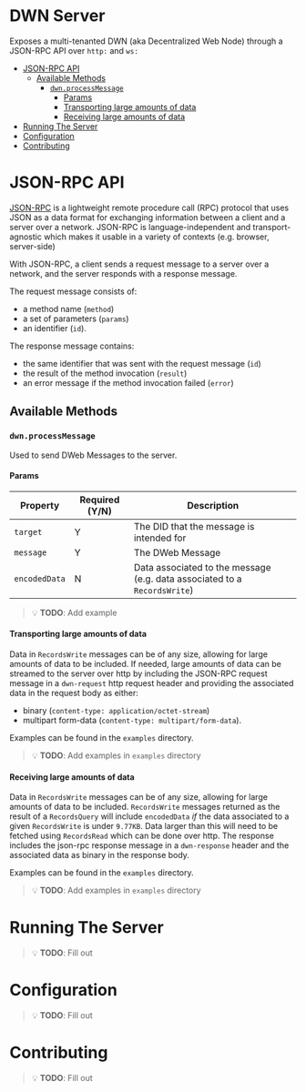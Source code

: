 # DWN Server <!-- omit in toc -->

Exposes a multi-tenanted DWN (aka Decentralized Web Node) through a JSON-RPC API over `http:` and `ws:`

- [JSON-RPC API](#json-rpc-api)
  - [Available Methods](#available-methods)
    - [`dwn.processMessage`](#dwnprocessmessage)
      - [Params](#params)
      - [Transporting large amounts of data](#transporting-large-amounts-of-data)
      - [Receiving large amounts of data](#receiving-large-amounts-of-data)
- [Running The Server](#running-the-server)
- [Configuration](#configuration)
- [Contributing](#contributing)


# JSON-RPC API

[JSON-RPC](https://www.jsonrpc.org/specification) is a lightweight remote procedure call (RPC) protocol that uses JSON as a data format for exchanging information between a client and a server over a network. JSON-RPC is language-independent and transport-agnostic which makes it usable in a variety of contexts (e.g. browser, server-side)

With JSON-RPC, a client sends a request message to a server over a network, and the server responds with a response message. 

The request message consists of: 
* a method name (`method`)
* a set of parameters (`params`)
* an identifier (`id`). 

The response message contains:
* the same identifier that was sent with the request message (`id`)
* the result of the method invocation (`result`)
* an error message if the method invocation failed (`error`)

## Available Methods
### `dwn.processMessage`

Used to send DWeb Messages to the server.

#### Params
| Property      | Required (Y/N) | Description                                                               |
| ------------- | -------------- | ------------------------------------------------------------------------- |
| `target`      | Y              | The DID that the message is intended for                                  |
| `message`     | Y              | The DWeb Message                                                          |
| `encodedData` | N              | Data associated to the message (e.g. data associated to a `RecordsWrite`) |


> 💡 **TODO**: Add example

#### Transporting large amounts of data
Data in `RecordsWrite` messages can be of any size, allowing for large amounts of data to be included. If needed, large amounts of data can be streamed to the server over http by including the JSON-RPC request message in a `dwn-request` http request header and providing the associated data in the request body as either:
* binary (`content-type: application/octet-stream`) 
* multipart form-data (`content-type: multipart/form-data`). 

Examples can be found in the `examples` directory. 
> 💡 **TODO**: Add examples in `examples` directory

#### Receiving large amounts of data
Data in `RecordsWrite` messages can be of any size, allowing for large amounts of data to be included. `RecordsWrite` messages returned as the result of a `RecordsQuery` will include `encodedData` _if_ the data associated to a given `RecordsWrite` is under `9.77KB`. Data larger than this will need to be fetched using `RecordsRead` which can be done over http. The response includes the json-rpc response message in a `dwn-response` header and the associated data as binary in the response body.

Examples can be found in the `examples` directory. 
> 💡 **TODO**: Add examples in `examples` directory

# Running The Server
> 💡 **TODO**: Fill out

# Configuration
> 💡 **TODO**: Fill out


# Contributing
> 💡 **TODO**: Fill out